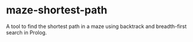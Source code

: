# maze-shortest-path
A tool to find the shortest path in a maze using backtrack and breadth-first search in Prolog.
